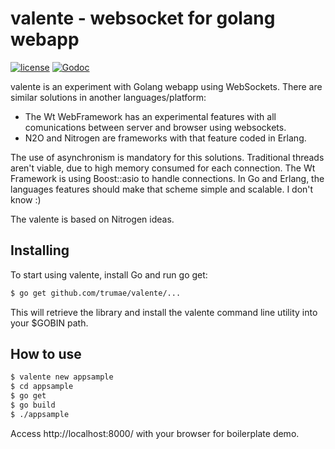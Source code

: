 # valente - websocket for golang webapp

[![license](https://img.shields.io/github/license/mashape/apistatus.svg?maxAge=2592000)]()
[![Godoc](http://img.shields.io/badge/godoc-reference-blue.svg?style=flat)](https://godoc.org/github.com/trumae/valente)

valente is an experiment with Golang webapp using WebSockets. There are similar solutions in another languages/platform:

 * The Wt WebFramework has an experimental features with all comunications between server and browser using websockets. 
 * N2O and Nitrogen are frameworks with that feature coded in Erlang. 

The use of asynchronism is mandatory for this solutions. Traditional threads aren't viable, due to high memory consumed for each connection. 
The Wt Framework is using Boost::asio to handle connections. In Go and Erlang, the languages features should make that scheme simple and scalable. 
I don't know :)

The valente is based on Nitrogen ideas.


## Installing

To start using valente, install Go and run go get:

```bash
$ go get github.com/trumae/valente/...
```

This will retrieve the library and install the valente command line utility into your $GOBIN path.

## How to use 

```bash
$ valente new appsample
$ cd appsample
$ go get
$ go build
$ ./appsample
```

Access http://localhost:8000/ with your browser for boilerplate demo.


